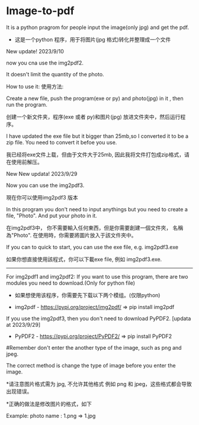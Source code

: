 # Image-to-pdf
It is a python pragrom for people input the image(only jpg) and get  the pdf.
* 这是一个python 程序，用于将图片(jpg 格式)转化并整理成一个文件




New update! 2023/9/10

now you cna use the img2pdf2.

It doesn't limit the quantity of the photo.


How to use it:
使用方法:

Create a new file, push the program(exe or py) and photo(jpg) in it , then run the program.


创建一个新文件夹，程序(exe 或者 py)和图片(jpg) 放进文件夹中，然后运行程序。

I have updated the exe file but it bigger than 25mb,so I converted it to be a zip file. You need to convert it befoe you use.

我已经将exe文件上载，但由于文件大于25mb, 因此我将文件打包成zip格式，请在使用前解压。

New New updata! 2023/9/29

Now you can use the img2pdf3.

現在你可以使用img2pdf3 版本

In this program you don't need to input anythings but you need to create a file, "Photo". And put your photo in it.

在img2pdf3中， 你不需要輸入任何東西，但是你需要創建一個文件夾， 名稱為"Photo". 在使用時，你需要將圖片放入于該文件夾中。

If you can to quick to start, you can use the exe file, e.g. img2pdf3.exe

如果你想直接使用該程式，你可以下載exe file, 例如 img2pdf3.exe.



------------------------------------------------------------------------------------------------------------------------------

For img2pdf1 and img2pdf2:
If you want to use this program, there are two modules you need to download.(Only for python file)

* 如果想使用该程序，你需要先下载以下两个模组。(仅限python)


- img2pdf    - https://pypi.org/project/img2pdf/
=> pip install img2pdf

If you use the img2pdf3, then you don't need to download PyPDF2. [updata at 2023/9/29]

- PyPDF2     - https://pypi.org/project/PyPDF2/
=> pip install PyPDF2

#Remember don't enter the another type of the image, such as png and jpeg.

The correct method is change the type of image before you enter the image.

*请注意图片格式需为 jpg, 不允许其他格式 例如 png 和 jpeg，这些格式都会导致出现错误。

*正确的做法是修改图片的格式，如下

Example:  photo name : 1.png  => 1.jpg




